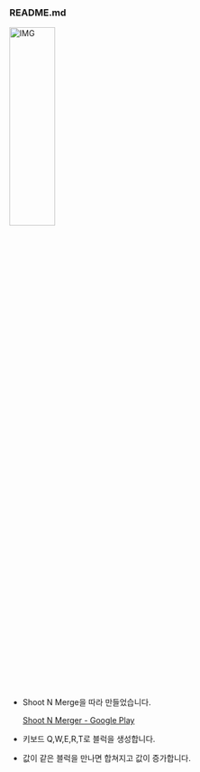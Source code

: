 ### README.md

<img src="https://postfiles.pstatic.net/MjAxOTEyMDRfMjgy/MDAxNTc1NDAyNzY1MzU2.OyxkXuXDlOdgJj7KyCs-VUilCaJkluqZizR5BVBsllIg.1T-dZ4YkykC4Jq-Qse1pVIrKoBquPd9ZDfN4bEL3k70g.PNG.whdals410/SNM_1.png?type=w773" width="40%" height="30%" title="px(픽셀) 크기 설정" alt="IMG"></img>
+ Shoot N Merge을 따라 만들었습니다.

  [Shoot N Merger - Google Play](https://play.google.com/store/apps/details?id=com.block1010.shoot2048.free&hl=ko)
  
+ 키보드 Q,W,E,R,T로 블럭을 생성합니다.
+ 값이 같은 블럭을 만나면 합쳐지고 값이 증가합니다.
